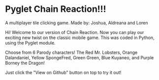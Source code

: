 # Pyglet Chain Reaction!!!
A multiplayer tile clicking game.
Made by: Joshua, Aldreana and Loren

Hi!
Welcome to our version of Chain Reaction. Now you can play our exciting new twist on the classic mobile game.
This was coded in Python, using the Pyglet module.

Choose from 6 Parody characters! The Red Mr. Lobsters, Orange Dalandaniel, Yellow SpongeFred, Green Green, Blue Kuyaneo, and Purple Borney the Dragon!

Just click the "View on Github" button on top to try it out!

